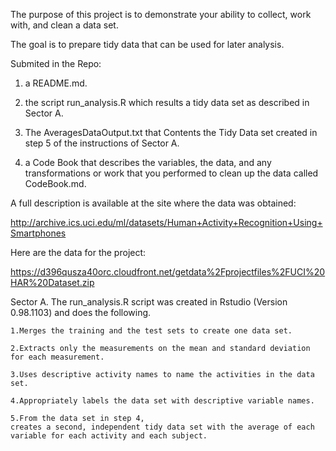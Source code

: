 The purpose of this project is to demonstrate your ability to collect, work with, and clean a data set.

The goal is to prepare tidy data that can be used for later analysis. 

Submited in the Repo: 
1) a README.md. 

2) the script run_analysis.R which results a tidy data set as described in Sector A.

3) The AveragesDataOutput.txt that Contents the Tidy Data set created in step 5 of the instructions of Sector A.

4) a Code Book that describes the variables, the data, and any transformations or work that you performed to clean up the data called CodeBook.md. 

A full description is available at the site where the data was obtained:

http://archive.ics.uci.edu/ml/datasets/Human+Activity+Recognition+Using+Smartphones

Here are the data for the project:

https://d396qusza40orc.cloudfront.net/getdata%2Fprojectfiles%2FUCI%20HAR%20Dataset.zip

 Sector A. The run_analysis.R script was created in Rstudio (Version 0.98.1103) and does the following.
 
    1.Merges the training and the test sets to create one data set.
    
    2.Extracts only the measurements on the mean and standard deviation for each measurement.
    
    3.Uses descriptive activity names to name the activities in the data set.
    
    4.Appropriately labels the data set with descriptive variable names.
    
    5.From the data set in step 4, 
    creates a second, independent tidy data set with the average of each variable for each activity and each subject.
